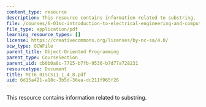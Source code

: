 ```yaml
---
content_type: resource
description: This resource contains information related to substring.
file: /courses/6-01sc-introduction-to-electrical-engineering-and-computer-science-i-spring-2011/6d15a421a18c3b5d36eadc211f965f26_MIT6_01SCS11_1_4_8.pdf
file_type: application/pdf
learning_resource_types: []
license: https://creativecommons.org/licenses/by-nc-sa/4.0/
ocw_type: OCWFile
parent_title: Object-Oriented Programming
parent_type: CourseSection
parent_uid: cb0b0a8c-7715-b7fb-9536-b7d77a728231
resourcetype: Document
title: MIT6_01SCS11_1_4_8.pdf
uid: 6d15a421-a18c-3b5d-36ea-dc211f965f26
---
```

This resource contains information related to substring.